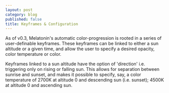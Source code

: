 ```yaml
---
layout: post
category: blog
published: false
title: Keyframes & Configuration
---
```


As of v0.3, Melatonin's automatic color-progression is rooted in a series of user-definable keyframes. These keyframes can be linked to either a sun altitude or a given time, and allow the user to specify a desired opacity, color temperature or color.

Keyframes linked to a sun altitude have the option of 'direction' i.e. triggering only on rising or falling sun. This allows for separation between sunrise and sunset, and makes it possible to specify, say, a color temperature of 2700K at altitude 0 and descending sun (i.e. sunset); 4500K at altitude 0 and ascending sun. 